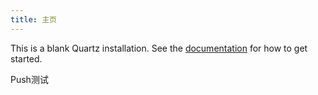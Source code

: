 ```yaml
---
title: 主页
---
```


This is a blank Quartz installation.
See the [documentation](https://quartz.jzhao.xyz) for how to get started.

Push测试